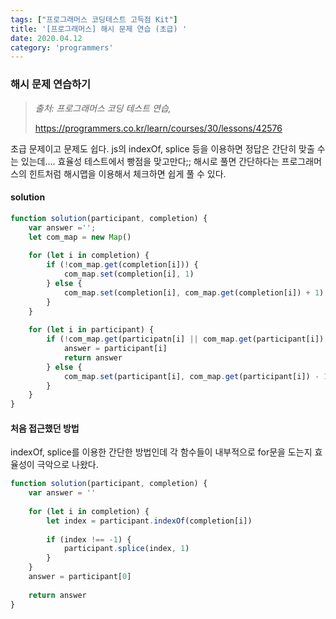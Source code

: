 ```yaml
---
tags: ["프로그래머스 코딩테스트 고득점 Kit"]
title: '[프로그래머스] 해시 문제 연습 (초급) '
date: 2020.04.12
category: 'programmers'
---
```






### 해시 문제 연습하기



> *출처: 프로그래머스 코딩 테스트 연습,*
>
> https://programmers.co.kr/learn/courses/30/lessons/42576



초급 문제이고 문제도 쉽다. js의 indexOf, splice 등을 이용하면 정답은 간단히 맞출 수는 있는데.... 효율성 테스트에서 빵점을 맞고만다;; 해시로 풀면 간단하다는 프로그래머스의 힌트처럼 해시맵을 이용해서 체크하면 쉽게 풀 수 있다.



#### solution

```javascript
function solution(participant, completion) {
    var answer ='';
    let com_map = new Map()
    
    for (let i in completion) {
        if (!com_map.get(completion[i])) {
            com_map.set(completion[i], 1)
        } else {
            com_map.set(completion[i], com_map.get(completion[i]) + 1)
        }
    }
    
    for (let i in participant) {
        if (!com_map.get(participatn[i] || com_map.get(participant[i]) === 0)) {
            answer = participant[i]
            return answer
        } else {
            com_map.set(participant[i], com_map.get(participant[i]) - 1)
        }
    }
}
```



#### 처음 접근했던 방법

indexOf, splice를 이용한 간단한 방법인데 각 함수들이 내부적으로 for문을 도는지 효율성이 극악으로 나왔다.

```javascript
function solution(participant, completion) {
    var answer = ''
    
    for (let i in completion) {
        let index = participant.indexOf(completion[i])
        
        if (index !== -1) {
            participant.splice(index, 1)
        }
    }
    answer = participant[0]
    
    return answer
}
```
